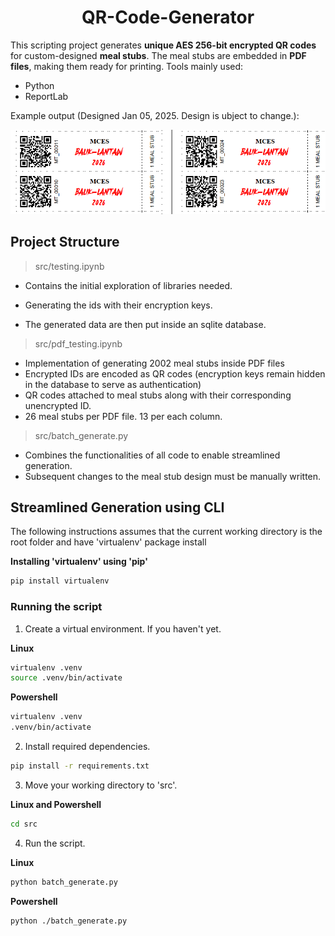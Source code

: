 <h1 align="center">QR-Code-Generator</h1>

This scripting project generates **unique AES 256-bit encrypted QR codes** for custom-designed **meal stubs**. The meal stubs are embedded in **PDF files**, making them ready for printing. 
Tools mainly used:

- Python
- ReportLab

Example output (Designed Jan 05, 2025. Design is ubject to change.):

![Meal Stubs](https://github.com/iragca/QR-Code-Generator/blob/main/docs/img/meal_stubs.png?raw=true)

<h2>Project Structure</h2>

> src/testing.ipynb

- Contains the initial exploration of libraries needed.

- Generating the ids with their encryption keys. 

- The generated data are then put inside an sqlite database.

> src/pdf_testing.ipynb

- Implementation of generating 2002 meal stubs inside PDF files
- Encrypted IDs are encoded as QR codes (encryption keys remain hidden in the database to serve as authentication)
- QR codes attached to meal stubs along with their corresponding unencrypted ID.
- 26 meal stubs per PDF file. 13 per each column.

> src/batch_generate.py

- Combines the functionalities of all code to enable streamlined generation.
- Subsequent changes to the meal stub design must be manually written.

<h2>Streamlined Generation using CLI</h2>

The following instructions assumes that the current working directory is the root folder and have 'virtualenv' package install

<div style="font-weight: bold; margin-bottom: 5px;">Installing 'virtualenv' using 'pip'</div>

```bash
pip install virtualenv
```

<h3>Running the script</h3>

1. Create a virtual environment. If you haven't yet.

<div style="font-weight: bold; margin-bottom: 5px;">Linux</div>

```bash
virtualenv .venv
source .venv/bin/activate
```

<div style="font-weight: bold; margin-bottom: 5px;">Powershell</div>

```bash
virtualenv .venv
.venv/bin/activate
```

2. Install required dependencies.

```bash
pip install -r requirements.txt
```

3. Move your working directory to 'src'. 

<div style="font-weight: bold; margin-bottom: 5px;">Linux and Powershell</div>

```bash
cd src
```

4. Run the script.

<div style="font-weight: bold; margin-bottom: 5px;">Linux</div>

```bash
python batch_generate.py
```


<div style="font-weight: bold; margin-bottom: 5px;">Powershell</div>

```bash
python ./batch_generate.py
```
